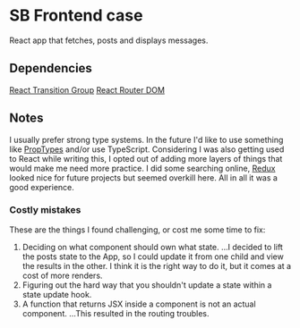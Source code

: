 # SB Frontend case
React app that fetches, posts and displays messages.

## Dependencies
[React Transition Group](http://reactcommunity.org/react-transition-group/)
[React Router DOM](https://reactrouter.com/web/guides/quick-start)

## Notes
I usually prefer strong type systems. In the future I'd like to use something like
[PropTypes](https://www.npmjs.com/package/prop-types) and/or use TypeScript. Considering
I was also getting used to React while writing this, I opted out of adding more layers of
things that would make me need more practice. I did some searching online, 
[Redux](https://redux.js.org/introduction/getting-started) looked nice for future projects
but seemed overkill here. All in all it was a good experience.

### Costly mistakes
These are the things I found challenging, or cost me some time to fix:
1. Deciding on what component should own what state.
...I decided to lift the posts state to the App, so I could update it from one child and view the
results in the other. I think it is the right way to do it, but it comes at a cost of more renders.
2. Figuring out the hard way that you shouldn't update a state within a state update hook.
3. A function that returns JSX inside a component is not an actual component.
...This resulted in the routing troubles.